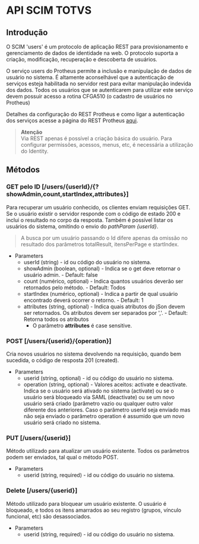 # API SCIM TOTVS

## Introdução

O SCIM 'users' é um protocolo de aplicação REST para provisionamento e gerenciamento de dados de identidade na web. O protocolo suporta a criação, modificação, recuperação e descoberta de usuários.

O serviço users do Protheus permite a inclusão e manipulação de dados de usuário no sistema. É altamente aconselhável que a autenticação de serviços esteja habilitada no servidor rest para evitar manipulação indevida dos dados. Todos os usuários que se autenticarem para utilizar este serviço devem possuir acesso a rotina CFGA510 (o cadastro de usuários no Protheus)

Detalhes da configuração do REST Protheus e como ligar a autenticação dos serviços acesse a página do REST Protheus <a href="http://tdn.totvs.com/pages/viewpage.action?pageId=75268866)" target="_blank">aqui</a>.

> **Atenção**  
> Via REST apenas é possível a criação básica do usuário. Para configurar permissões, acessos, menus, etc, é necessária a utilização do Identity.

## Métodos

### GET pelo ID [/users/{userId}/{?showAdmin,count,startIndex,attributes}]

Para recuperar um usuário conhecido, os clientes enviam requisições GET. Se o usuário existir o servidor responde com o código de estado 200 e inclui o resultado no corpo da resposta. Também é possível listar os usuários do sistema, omitindo o envio do _pathParam {userId}_.

> A busca por um usuário passando o Id difere apenas da omissão no resultado dos parâmetros totalResult, itensPerPage e startIndex.

+ Parameters
  + userId (string) - id ou código do usuário no sistema.
  + showAdmin (boolean, optional) - Indica se o get deve retornar o usuário admin. - Default: false
  + count (numérico, optional) - Indica quantos usuários deverão ser retornados pelo método. - Default: Todos
  + startIndex (numérico, optional) - Indica a partir de qual usuário encontrado deverá ocorrer o retorno. - Default: 1
  + attributes (string, optional) - Indica quais atributos do jSon devem ser retornados. Os atributos devem ser separados por ','. - Default: Retorna todos os atributos
    + O parâmetro **attributes** é case sensitive.

### POST [/users/{userid}/{operation}]

Cria novos usuários no sistema devolvendo na requisição, quando bem sucedida, o código de resposta 201 (created).

+ Parameters
  + userid (string, optional) - id ou código do usuário no sistema.
  + operation (string, optional) - Valores aceitos: activate e deactivate. Indica se o usuário será ativado no sistema (activate) ou se o usuário será bloqueado via SAML (deactivate) ou se um novo usuário será criado (parâmetro vazio ou qualquer outro valor diferente dos anteriores. Caso o parâmetro userId seja enviado mas não seja enviado o parâmetro operation é assumido que um novo usuário será criado no sistema.

### PUT [/users/{userid}]

Método utilizado para atualizar um usuário existente. Todos os parâmetros podem ser enviados, tal qual o método POST.

+ Parameters
  + userid (string, required) - id ou código do usuário no sistema.

### Delete [/users/{userid}]
  
Método utilizado para bloquear um usuário existente. O usuário é bloqueado, e todos os itens amarrados ao seu registro (grupos, vínculo funcional, etc) são desassociados.

+ Parameters
  + userid (string, required) - id ou código do usuário no sistema.